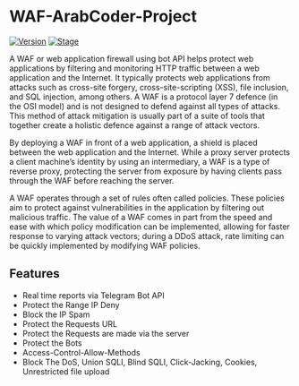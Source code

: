 # WAF-ArabCoder-Project

[![Version](https://img.shields.io/badge/Version-1.0-brightgreen.svg?maxAge=259200)]()
[![Stage](https://img.shields.io/badge/Release-Stable-orange.svg)]()

A WAF or web application firewall using bot API helps protect web applications by filtering and monitoring HTTP traffic between a web application and the Internet. It typically protects web applications from attacks such as cross-site forgery, cross-site-scripting (XSS), file inclusion, and SQL injection, among others. A WAF is a protocol layer 7 defence (in the OSI model) and is not designed to defend against all types of attacks. This method of attack mitigation is usually part of a suite of tools that together create a holistic defence against a range of attack vectors.

By deploying a WAF in front of a web application, a shield is placed between the web application and the Internet. While a proxy server protects a client machine’s identity by using an intermediary, a WAF is a type of reverse proxy, protecting the server from exposure by having clients pass through the WAF before reaching the server.

A WAF operates through a set of rules often called policies. These policies aim to protect against vulnerabilities in the application by filtering out malicious traffic. The value of a WAF comes in part from the speed and ease with which policy modification can be implemented, allowing for faster response to varying attack vectors; during a DDoS attack, rate limiting can be quickly implemented by modifying WAF policies.

## Features
- Real time reports via Telegram Bot API
- Protect the Range IP Deny
- Block the IP Spam
- Protect the Requests URL
- Protect the Requests are made via the server
- Protect the Bots
- Access-Control-Allow-Methods
- Block The DoS, Union SQLI, Blind SQLI, Click-Jacking, Cookies, Unrestricted file upload

